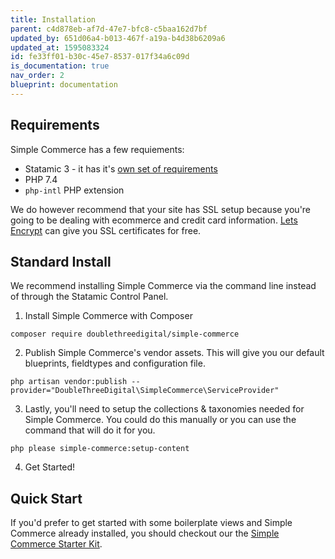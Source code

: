 ```yaml
---
title: Installation
parent: c4d878eb-af7d-47e7-bfc8-c5baa162d7bf
updated_by: 651d06a4-b013-467f-a19a-b4d38b6209a6
updated_at: 1595083324
id: fe33ff01-b30c-45e7-8537-017f34a6c09d
is_documentation: true
nav_order: 2
blueprint: documentation
---
```

## Requirements
Simple Commerce has a few requiements:
* Statamic 3 - it has it's [own set of requirements](https://statamic.dev/requirements)
* PHP 7.4
* `php-intl` PHP extension

We do however recommend that your site has SSL setup because you're going to be dealing with ecommerce and credit card information. [Lets Encrypt](https://letsencrypt.org/) can give you SSL certificates for free.

## Standard Install
We recommend installing Simple Commerce via the command line instead of through the Statamic Control Panel.

1. Install Simple Commerce with Composer

```
composer require doublethreedigital/simple-commerce
```

2. Publish Simple Commerce's vendor assets. This will give you our default blueprints, fieldtypes and configuration file.

```
php artisan vendor:publish --provider="DoubleThreeDigital\SimpleCommerce\ServiceProvider"
```

3. Lastly, you'll need to setup the collections & taxonomies needed for Simple Commerce. You could do this manually or you can use the command that will do it for you.

```
php please simple-commerce:setup-content
```

4. Get Started!

## Quick Start
If you'd prefer to get started with some boilerplate views and Simple Commerce already installed, you should checkout our the [Simple Commerce Starter Kit](https://github.com/doublethreedigital/simple-commerce-starter).
